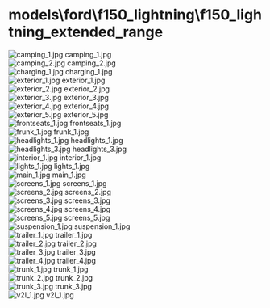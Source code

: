 <h1>models\ford\f150_lightning\f150_lightning_extended_range</h1>
<div class="container text-center">
<div class="row">
<div class="col col-lg-2 col-6">
<img src="https://media.evkx.net/multimedia/models/ford/f150_lightning/f150_lightning_extended_range/camping_1_xst.jpg" class="img-thumbnail" alt="camping_1.jpg">
camping_1.jpg
</div>
<div class="col col-lg-2 col-6">
<img src="https://media.evkx.net/multimedia/models/ford/f150_lightning/f150_lightning_extended_range/camping_2_xst.jpg" class="img-thumbnail" alt="camping_2.jpg">
camping_2.jpg
</div>
<div class="col col-lg-2 col-6">
<img src="https://media.evkx.net/multimedia/models/ford/f150_lightning/f150_lightning_extended_range/charging_1_xst.jpg" class="img-thumbnail" alt="charging_1.jpg">
charging_1.jpg
</div>
<div class="col col-lg-2 col-6">
<img src="https://media.evkx.net/multimedia/models/ford/f150_lightning/f150_lightning_extended_range/exterior_1_xst.jpg" class="img-thumbnail" alt="exterior_1.jpg">
exterior_1.jpg
</div>
<div class="col col-lg-2 col-6">
<img src="https://media.evkx.net/multimedia/models/ford/f150_lightning/f150_lightning_extended_range/exterior_2_xst.jpg" class="img-thumbnail" alt="exterior_2.jpg">
exterior_2.jpg
</div>
<div class="col col-lg-2 col-6">
<img src="https://media.evkx.net/multimedia/models/ford/f150_lightning/f150_lightning_extended_range/exterior_3_xst.jpg" class="img-thumbnail" alt="exterior_3.jpg">
exterior_3.jpg
</div>
<div class="col col-lg-2 col-6">
<img src="https://media.evkx.net/multimedia/models/ford/f150_lightning/f150_lightning_extended_range/exterior_4_xst.jpg" class="img-thumbnail" alt="exterior_4.jpg">
exterior_4.jpg
</div>
<div class="col col-lg-2 col-6">
<img src="https://media.evkx.net/multimedia/models/ford/f150_lightning/f150_lightning_extended_range/exterior_5_xst.jpg" class="img-thumbnail" alt="exterior_5.jpg">
exterior_5.jpg
</div>
<div class="col col-lg-2 col-6">
<img src="https://media.evkx.net/multimedia/models/ford/f150_lightning/f150_lightning_extended_range/frontseats_1_xst.jpg" class="img-thumbnail" alt="frontseats_1.jpg">
frontseats_1.jpg
</div>
<div class="col col-lg-2 col-6">
<img src="https://media.evkx.net/multimedia/models/ford/f150_lightning/f150_lightning_extended_range/frunk_1_xst.jpg" class="img-thumbnail" alt="frunk_1.jpg">
frunk_1.jpg
</div>
<div class="col col-lg-2 col-6">
<img src="https://media.evkx.net/multimedia/models/ford/f150_lightning/f150_lightning_extended_range/headlights_1_xst.jpg" class="img-thumbnail" alt="headlights_1.jpg">
headlights_1.jpg
</div>
<div class="col col-lg-2 col-6">
<img src="https://media.evkx.net/multimedia/models/ford/f150_lightning/f150_lightning_extended_range/headlights_3_xst.jpg" class="img-thumbnail" alt="headlights_3.jpg">
headlights_3.jpg
</div>
<div class="col col-lg-2 col-6">
<img src="https://media.evkx.net/multimedia/models/ford/f150_lightning/f150_lightning_extended_range/interior_1_xst.jpg" class="img-thumbnail" alt="interior_1.jpg">
interior_1.jpg
</div>
<div class="col col-lg-2 col-6">
<img src="https://media.evkx.net/multimedia/models/ford/f150_lightning/f150_lightning_extended_range/lights_1_xst.jpg" class="img-thumbnail" alt="lights_1.jpg">
lights_1.jpg
</div>
<div class="col col-lg-2 col-6">
<img src="https://media.evkx.net/multimedia/models/ford/f150_lightning/f150_lightning_extended_range/main_1_xst.jpg" class="img-thumbnail" alt="main_1.jpg">
main_1.jpg
</div>
<div class="col col-lg-2 col-6">
<img src="https://media.evkx.net/multimedia/models/ford/f150_lightning/f150_lightning_extended_range/screens_1_xst.jpg" class="img-thumbnail" alt="screens_1.jpg">
screens_1.jpg
</div>
<div class="col col-lg-2 col-6">
<img src="https://media.evkx.net/multimedia/models/ford/f150_lightning/f150_lightning_extended_range/screens_2_xst.jpg" class="img-thumbnail" alt="screens_2.jpg">
screens_2.jpg
</div>
<div class="col col-lg-2 col-6">
<img src="https://media.evkx.net/multimedia/models/ford/f150_lightning/f150_lightning_extended_range/screens_3_xst.jpg" class="img-thumbnail" alt="screens_3.jpg">
screens_3.jpg
</div>
<div class="col col-lg-2 col-6">
<img src="https://media.evkx.net/multimedia/models/ford/f150_lightning/f150_lightning_extended_range/screens_4_xst.jpg" class="img-thumbnail" alt="screens_4.jpg">
screens_4.jpg
</div>
<div class="col col-lg-2 col-6">
<img src="https://media.evkx.net/multimedia/models/ford/f150_lightning/f150_lightning_extended_range/screens_5_xst.jpg" class="img-thumbnail" alt="screens_5.jpg">
screens_5.jpg
</div>
<div class="col col-lg-2 col-6">
<img src="https://media.evkx.net/multimedia/models/ford/f150_lightning/f150_lightning_extended_range/suspension_1_xst.jpg" class="img-thumbnail" alt="suspension_1.jpg">
suspension_1.jpg
</div>
<div class="col col-lg-2 col-6">
<img src="https://media.evkx.net/multimedia/models/ford/f150_lightning/f150_lightning_extended_range/trailer_1_xst.jpg" class="img-thumbnail" alt="trailer_1.jpg">
trailer_1.jpg
</div>
<div class="col col-lg-2 col-6">
<img src="https://media.evkx.net/multimedia/models/ford/f150_lightning/f150_lightning_extended_range/trailer_2_xst.jpg" class="img-thumbnail" alt="trailer_2.jpg">
trailer_2.jpg
</div>
<div class="col col-lg-2 col-6">
<img src="https://media.evkx.net/multimedia/models/ford/f150_lightning/f150_lightning_extended_range/trailer_3_xst.jpg" class="img-thumbnail" alt="trailer_3.jpg">
trailer_3.jpg
</div>
<div class="col col-lg-2 col-6">
<img src="https://media.evkx.net/multimedia/models/ford/f150_lightning/f150_lightning_extended_range/trailer_4_xst.jpg" class="img-thumbnail" alt="trailer_4.jpg">
trailer_4.jpg
</div>
<div class="col col-lg-2 col-6">
<img src="https://media.evkx.net/multimedia/models/ford/f150_lightning/f150_lightning_extended_range/trunk_1_xst.jpg" class="img-thumbnail" alt="trunk_1.jpg">
trunk_1.jpg
</div>
<div class="col col-lg-2 col-6">
<img src="https://media.evkx.net/multimedia/models/ford/f150_lightning/f150_lightning_extended_range/trunk_2_xst.jpg" class="img-thumbnail" alt="trunk_2.jpg">
trunk_2.jpg
</div>
<div class="col col-lg-2 col-6">
<img src="https://media.evkx.net/multimedia/models/ford/f150_lightning/f150_lightning_extended_range/trunk_3_xst.jpg" class="img-thumbnail" alt="trunk_3.jpg">
trunk_3.jpg
</div>
<div class="col col-lg-2 col-6">
<img src="https://media.evkx.net/multimedia/models/ford/f150_lightning/f150_lightning_extended_range/v2l_1_xst.jpg" class="img-thumbnail" alt="v2l_1.jpg">
v2l_1.jpg
</div>
</div>
</div>
